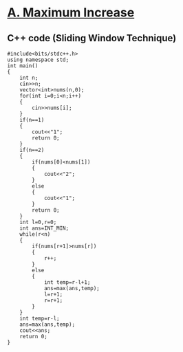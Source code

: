 # <a href="https://codeforces.com/problemset/problem/702/A">A. Maximum Increase</a>

## C++ code (Sliding Window Technique)
```
#include<bits/stdc++.h>
using namespace std;
int main()
{
    int n;
    cin>>n;
    vector<int>nums(n,0);
    for(int i=0;i<n;i++)
    {
        cin>>nums[i];
    }
    if(n==1)
    {
        cout<<"1";
        return 0;
    }
    if(n==2)
    {
        if(nums[0]<nums[1])
        {
            cout<<"2";
        }
        else
        {
            cout<<"1";
        }
        return 0;
    }
    int l=0,r=0;
    int ans=INT_MIN;
    while(r<n)
    {
        if(nums[r+1]>nums[r])
        {
            r++;
        }
        else
        {
            int temp=r-l+1;
            ans=max(ans,temp);
            l=r+1;
            r=r+1;
        }
    }
    int temp=r-l;
    ans=max(ans,temp);
    cout<<ans;
    return 0;
}
```